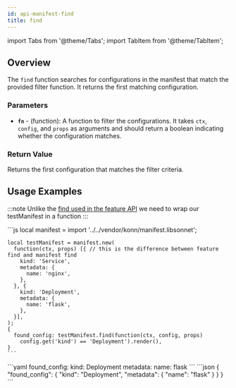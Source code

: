 ```yaml
---
id: api-manifest-find
title: find
---
```


import Tabs from '@theme/Tabs';
import TabItem from '@theme/TabItem';

## Overview
The `find` function searches for configurations in the manifest that match the provided filter function. It returns the first matching configuration.

### Parameters
- **`fn`** -  (function):  A function to filter the configurations. It takes `ctx`, `config`, and `props` as arguments and should return a boolean indicating whether the configuration matches.

### Return Value
Returns the first configuration that matches the filter criteria.

## Usage Examples

:::note
Unlike the [find used in the feature API](/api/feature/api-feature-find) we need to wrap our testManifest in a function
:::

<Tabs>
  <TabItem value="jsonnet" label="Jsonnet" default>
    ```js
    local manifest = import '../../vendor/konn/manifest.libsonnet';

    local testManifest = manifest.new(
      function(ctx, props) [{ // this is the difference between feature find and manifest find
        kind: 'Service',
        metadata: {
          name: 'nginx',
        },
      }, {
        kind: 'Deployment',
        metadata: {
          name: 'flask',
        },
      }],
    );
    {
      found_config: testManifest.find(function(ctx, config, props)
        config.get('kind') == 'Deployment').render(),
    }
    ``` 
  </TabItem>
  <TabItem value="yaml" label="YAML Output">
    ```yaml
    found_config:
      kind: Deployment
      metadata:
        name: flask
    ```
  </TabItem>
  <TabItem value="json" label="JSON Output">
    ```json
    {
       "found_config": {
          "kind": "Deployment",
          "metadata": {
             "name": "flask"
          }
       }
    }
    ```
  </TabItem>
</Tabs>

